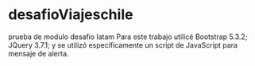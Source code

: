# desafioViajeschile
prueba de modulo desafio latam
Para este trabajo utilicé Bootstrap 5.3.2; JQuery 3.7.1; y se utilizó específicamente un script de JavaScript para mensaje de alerta.